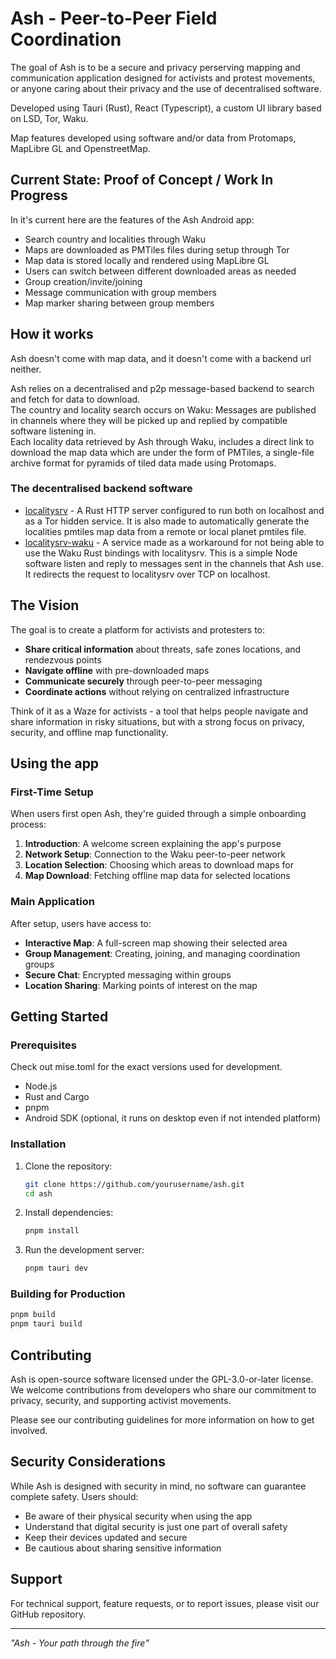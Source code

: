 # Ash - Peer-to-Peer Field Coordination

The goal of Ash is to be a secure and privacy perserving mapping and communication application designed for activists and protest movements, or anyone caring about their privacy and the use of decentralised software.

Developed using Tauri (Rust), React (Typescript), a custom UI library based on LSD, Tor, Waku.

Map features developed using software and/or data from Protomaps, MapLibre GL and OpenstreetMap.

## Current State: Proof of Concept / Work In Progress
In it's current here are the features of the Ash Android app:
- Search country and localities through Waku
- Maps are downloaded as PMTiles files during setup through Tor
- Map data is stored locally and rendered using MapLibre GL
- Users can switch between different downloaded areas as needed
- Group creation/invite/joining
- Message communication with group members
- Map marker sharing between group members


## How it works
Ash doesn't come with map data, and it doesn't come with a backend url neither.

Ash relies on a decentralised and p2p message-based backend to search and fetch for data to download.\
The country and locality search occurs on Waku: Messages are published in channels where they will be picked up and replied by compatible software listening in.\
Each locality data retrieved by Ash through Waku, includes a direct link to download the map data which are under the form of PMTiles, a single-file archive format for pyramids of tiled data made using Protomaps.

### The decentralised backend software
- [localitysrv](https://github.com/nipsysdev/localitysrv) - A Rust HTTP server configured to run both on localhost and as a Tor hidden service. It is also made to automatically generate the localities pmtiles map data from a remote or local planet pmtiles file.
- [localitysrv-waku](https://github.com/nipsysdev/localitysrv-waku) - A service made as a workaround for not being able to use the Waku Rust bindings with localitysrv. This is a simple Node software listen and reply to messages sent in the channels that Ash use. It redirects the request to localitysrv over TCP on localhost.

## The Vision

The goal is to create a platform for activists and protesters to:

- **Share critical information** about threats, safe zones locations, and rendezvous points
- **Navigate offline** with pre-downloaded maps
- **Communicate securely** through peer-to-peer messaging
- **Coordinate actions** without relying on centralized infrastructure

Think of it as a Waze for activists - a tool that helps people navigate and share information in risky situations, but with a strong focus on privacy, security, and offline map functionality.

## Using the app

### First-Time Setup

When users first open Ash, they're guided through a simple onboarding process:

1. **Introduction**: A welcome screen explaining the app's purpose
2. **Network Setup**: Connection to the Waku peer-to-peer network
3. **Location Selection**: Choosing which areas to download maps for
4. **Map Download**: Fetching offline map data for selected locations

### Main Application

After setup, users have access to:

- **Interactive Map**: A full-screen map showing their selected area
- **Group Management**: Creating, joining, and managing coordination groups
- **Secure Chat**: Encrypted messaging within groups
- **Location Sharing**: Marking points of interest on the map

## Getting Started

### Prerequisites

Check out mise.toml for the exact versions used for development.

- Node.js
- Rust and Cargo
- pnpm
- Android SDK (optional, it runs on desktop even if not intended platform)

### Installation

1. Clone the repository:
   ```bash
   git clone https://github.com/yourusername/ash.git
   cd ash
   ```

2. Install dependencies:
   ```bash
   pnpm install
   ```

3. Run the development server:
   ```bash
   pnpm tauri dev
   ```

### Building for Production

```bash
pnpm build
pnpm tauri build
```

## Contributing

Ash is open-source software licensed under the GPL-3.0-or-later license. We welcome contributions from developers who share our commitment to privacy, security, and supporting activist movements.

Please see our contributing guidelines for more information on how to get involved.

## Security Considerations

While Ash is designed with security in mind, no software can guarantee complete safety. Users should:

- Be aware of their physical security when using the app
- Understand that digital security is just one part of overall safety
- Keep their devices updated and secure
- Be cautious about sharing sensitive information

## Support

For technical support, feature requests, or to report issues, please visit our GitHub repository.

---

*"Ash - Your path through the fire"*
